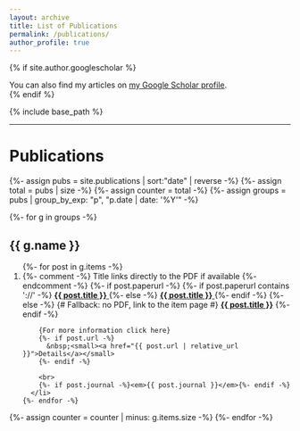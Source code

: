 ```yaml
---
layout: archive
title: List of Publications
permalink: /publications/
author_profile: true
---
```


{% if site.author.googlescholar %}
  <div class="wordwrap">You can also find my articles on <a href="{{site.author.googlescholar}}">my Google Scholar profile</a>.</div>
{% endif %}

{% include base_path %}

*****
<h1>Publications</h1>

{%- assign pubs = site.publications | sort:"date" | reverse -%}
{%- assign total = pubs | size -%}
{%- assign counter = total -%}
{%- assign groups = pubs | group_by_exp: "p", "p.date | date: '%Y'" -%}

{%- for g in groups -%}
  <h2>{{ g.name }}</h2>
  <ol reversed start="{{ counter }}">
    {%- for post in g.items -%}
      <li>
        {%- comment -%} Title links directly to the PDF if available {%- endcomment -%}
        {%- if post.paperurl -%}
          {%- if post.paperurl contains '://' -%}
            <a href="{{ post.paperurl }}" target="_blank" rel="noopener">
              <strong>{{ post.title }}</strong>
            </a>
          {%- else -%}
            <a href="{{ post.paperurl | relative_url }}">
              <strong>{{ post.title }}</strong>
            </a>
          {%- endif -%}
        {%- else -%}
          {# Fallback: no PDF, link to the item page #}
          <a href="{{ post.url | relative_url }}"><strong>{{ post.title }}</strong></a>
        {%- endif -%}

        {For more information click here}
        {%- if post.url -%}
          &nbsp;<small><a href="{{ post.url | relative_url }}">Details</a></small>
        {%- endif -%}

        <br>
        {%- if post.journal -%}<em>{{ post.journal }}</em>{%- endif -%}
      </li>
    {%- endfor -%}
  </ol>
  {%- assign counter = counter | minus: g.items.size -%}
{%- endfor -%}